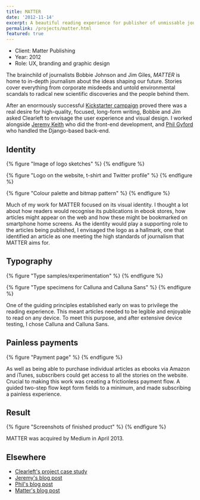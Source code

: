 ```yaml
---
title: MATTER
date: '2012-11-14'
excerpt: A beautiful reading experience for publisher of unmissable journalism.
permalink: /projects/matter.html
featured: true
---
```

* Client: Matter Publishing
* Year: 2012
* Role: UX, branding and graphic design

The brainchild of journalists Bobbie Johnson and Jim Giles, _MATTER_ is home to in-depth journalism about the ideas shaping our future. Stories cover everything from corporate misdeeds and untold environmental scandals to radical new scientific discoveries and the people behind them.

After an enormously successful [Kickstarter campaign][1] proved there was a real desire for high-quality, focused, long-form writing, Bobbie and Jim asked Clearleft to envisage the user experience and visual design. I worked alongside [Jeremy Keith][2] who did the front-end development, and [Phil Gyford][3] who handled the Django-based back-end.

## Identity
{% figure "Image of logo sketches" %}
{% endfigure %}

{% figure "Logo on the website, t-shirt and Twitter profile" %}
{% endfigure %}

{% figure "Colour palette and bitmap pattern" %}
{% endfigure %}

Much of my work for MATTER focused on its visual identity. I thought a lot about how readers would recognise its publications in ebook stores, how articles might appear on the web and how these might be bookmarked on smartphone home screens. As the identity would play a supporting role to the articles being published, I envisaged the logo as a hallmark, one that identified an article as one meeting the high standards of journalism that MATTER aims for.

## Typography
{% figure "Type samples/experimentation" %}
{% endfigure %}

{% figure "Type specimens for Calluna and Calluna Sans" %}
{% endfigure %}

One of the guiding principles established early on was to privilege the reading experience. This meant articles needed to be legible and enjoyable to read on any device. To meet this purpose, and after extensive device testing, I chose Calluna and Calluna Sans.

## Painless payments
{% figure "Payment page" %}
{% endfigure %}

As well as being able to purchase individual articles as ebooks via Amazon and iTunes, subscribers could get access to all the stories on the website. Crucial to making this work was creating a frictionless payment flow. A guided two-step flow kept form fields to a minimum, and made subscribing a painless experience.

## Result
{% figure "Screenshots of finished product" %}
{% endfigure %}

MATTER was acquired by Medium in April 2013.

## Elsewhere
* [Clearleft's project case study][4]
* [Jeremy's blog post][5]
* [Phil's blog post][6]
* [Matter's blog post][7]

[1]: http://www.kickstarter.com/projects/readmatter/matter
[2]: http://clearleft.com/is/jeremy-keith/
[3]: http://www.gyford.com/
[4]: http://clearleft.com/made/matter
[5]: #
[6]: #
[7]: #
